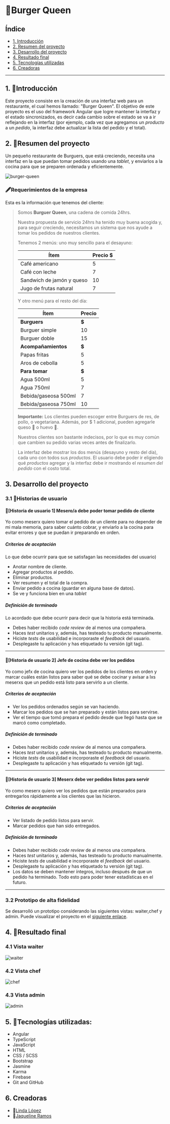 # 🍔Burger Queen

## Índice

* [1. Introducción](#1-introduccion)
* [2. Resumen del proyecto](#2-resumen-del-proyecto)
* [3. Desarrollo del proyecto](#3-desarrollo-del-proyecto)
* [4. Resultado final](#4-resultado-final)
* [5. Tecnologías utilizadas](#5-tecnologias-utilizadas)
* [6. Creadoras](#6-creadoras)

***

## 1. 📎Introducción

Este proyecto consiste en la creación de una interfaz web para un restaurante, 
el cual hemos llamado: "Burger Queen". El objetivo de este proyecto
es el uso del framework Angular que logre mantener la interfaz y el estado sincronizados, es decir
cada cambio sobre el estado se va a ir reflejando en la interfaz (por ejemplo,
cada vez que agregamos un _producto_ a un _pedido_, la interfaz debe actualizar
la lista del pedido y el total).

## 2. 📎Resumen del proyecto

Un pequeño restaurante de Burguers, que está creciendo, necesita una
interfaz en la que puedan tomar pedidos usando una _tablet_, y enviarlos
a la cocina para que se preparen ordenada y eficientemente.

![burger-queen](https://firebasestorage.googleapis.com/v0/b/burger-queen-peru.appspot.com/o/images%2Fistockphoto-1295387240-612x612.jpg?alt=media&token=f2cd20cb-2cd2-494b-9110-37ad0135ab62)

### 🖋️Requerimientos de la empresa

Esta es la información que tenemos del cliente:

> Somos **Burguer Queen**, una cadena de comida 24hrs.
>
> Nuestra propuesta de servicio 24hrs ha tenido muy buena acogida y, para
> seguir creciendo, necesitamos un sistema que nos ayude a tomar los pedidos de
> nuestros clientes.
>
> Tenemos 2 menús: uno muy sencillo para el desayuno:
>
> | Ítem                      |Precio $|
> |---------------------------|------|
> | Café americano            |    5 |
> | Café con leche            |    7 |
> | Sandwich de jamón y queso |   10 |
> | Jugo de frutas natural              |    7 |
>
> Y otro menú para el resto del día:
>
> | Ítem                      |Precio|
> |---------------------------|------|
> |**Burguers**           |   **$**   |
> |Burguer simple         |    10|
> |Burguer doble          |    15|
> |**Acompañamientos**        |   **$**   |
> |Papas fritas               |     5|
> |Aros de cebolla            |     5|
> |**Para tomar**             |   **$**   |
> |Agua 500ml                 |     5|
> |Agua 750ml                 |     7|
> |Bebida/gaseosa 500ml       |     7|
> |Bebida/gaseosa 750ml       |     10|
>
> **Importante:** Los clientes pueden escoger entre Burguers de res,
> de pollo, o vegetariana. Además, por $ 1 adicional, pueden agregarle queso 🧀
> o huevo 🍳.
>
> Nuestros clientes son bastante indecisos, por lo que es muy común que cambien
> su pedido varias veces antes de finalizarlo.

> La interfaz debe mostrar los dos menús (desayuno y resto del día), cada uno
> con todos sus _productos_. El usuario debe poder ir eligiendo qué _productos_
> agregar y la interfaz debe ir mostrando el _resumen del pedido_ con el 
> costo total.

## 3. Desarrollo del proyecto

### 3.1 📝Historias de usuario

#### 📍[Historia de usuario 1] Mesero/a debe poder tomar pedido de cliente

Yo como meserx quiero tomar el pedido de un cliente para no depender de mi mala
memoria, para saber cuánto cobrar, y enviarlo a la cocina para evitar errores y
que se puedan ir preparando en orden.

##### Criterios de aceptación

Lo que debe ocurrir para que se satisfagan las necesidades del usuario)

* Anotar nombre de cliente.
* Agregar productos al pedido.
* Eliminar productos.
* Ver resumen y el total de la compra.
* Enviar pedido a cocina (guardar en alguna base de datos).
* Se ve y funciona bien en una _tablet_

##### Definición de terminado

Lo acordado que debe ocurrir para decir que la historia está terminada.

* Debes haber recibido _code review_ de al menos una compañera.
* Haces _test_ unitarios y, además, has testeado tu producto manualmente.
* Hiciste _tests_ de usabilidad e incorporaste el _feedback_ del usuario.
* Desplegaste tu aplicación y has etiquetado tu versión (git tag).

***

#### 📍[Historia de usuario 2] Jefe de cocina debe ver los pedidos

Yo como jefx de cocina quiero ver los pedidos de los clientes en orden y
marcar cuáles están listos para saber qué se debe cocinar y avisar a lxs meserxs
que un pedido está listo para servirlo a un cliente.

##### Criterios de aceptación

* Ver los pedidos ordenados según se van haciendo.
* Marcar los pedidos que se han preparado y están listos para servirse.
* Ver el tiempo que tomó prepara el pedido desde que llegó hasta que se
  marcó como completado.

##### Definición de terminado

* Debes haber recibido _code review_ de al menos una compañera.
* Haces _test_ unitarios y, además, has testeado tu producto manualmente.
* Hiciste _tests_ de usabilidad e incorporaste el _feedback_ del usuario.
* Desplegaste tu aplicación y has etiquetado tu versión (git tag).

***

#### 📍[Historia de usuario 3] Meserx debe ver pedidos listos para servir

Yo como meserx quiero ver los pedidos que están preparados para entregarlos
rápidamente a los clientes que las hicieron.

##### Criterios de aceptación

* Ver listado de pedido listos para servir.
* Marcar pedidos que han sido entregados.

##### Definición de terminado

* Debes haber recibido _code review_ de al menos una compañera.
* Haces _test_ unitarios y, además, has testeado tu producto manualmente.
* Hiciste _tests_ de usabilidad e incorporaste el _feedback_ del usuario.
* Desplegaste tu aplicación y has etiquetado tu versión (git tag).
* Los datos se deben mantener íntegros, incluso después de que un pedido ha
  terminado. Todo esto para poder tener estadísticas en el futuro.

***
### 3.2 Prototipo de alta fidelidad
Se desarrolló un prototipo considerando las siguientes vistas: waiter,chef y admin.
Puede visualizar el proyecto en el [siguiente enlace](https://www.figma.com/proto/zujgLB9m5sHkRWqnAaO502/Burger-Queen?node-id=27%3A387&scaling=scale-down&page-id=0%3A1&starting-point-node-id=26%3A147&show-proto-sidebar=1).

## 4. 📝Resultado final
### 4.1 Vista waiter
![waiter](https://firebasestorage.googleapis.com/v0/b/burger-queen-peru.appspot.com/o/images%2Fwaitergif.gif?alt=media&token=263be269-044b-4739-b5f7-786f0fadf1b9)
### 4.2 Vista chef
![chef](https://firebasestorage.googleapis.com/v0/b/burger-queen-peru.appspot.com/o/images%2Fchefgif.gif?alt=media&token=40bd652f-99f9-4052-a5dc-bc9b8e4ff5cb)
### 4.3 Vista admin
![admin](https://firebasestorage.googleapis.com/v0/b/burger-queen-peru.appspot.com/o/images%2Fadmingif.gif?alt=media&token=971e7f88-2b00-4a07-b5f1-672e2933ce90)

## 5. 🔧Tecnologías utilizadas:
* Angular
* TypeScript
* JavaScript
* HTML
* CSS / SCSS
* Bootstrap
* Jasmine
* Karma
* Firebase
* Git and GitHub

## 6. Creadoras

* 📍[Linda López](https://github.com/lindalopezc)
* 📍[Jaqueline Ramos](https://github.com/JaquelineRocio)


